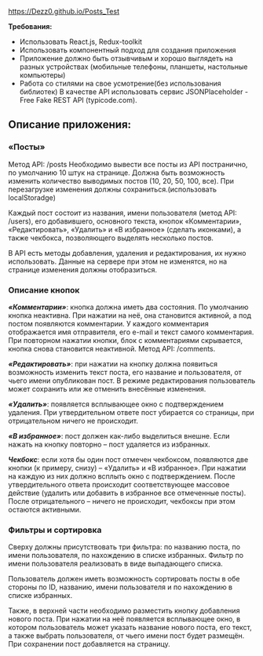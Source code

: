 https://Dezz0.github.io/Posts_Test

**Требования:**

-   Использовать React.js, Redux-toolkit
-   Использовать компонентный подход для создания приложения
-   Приложение должно быть отзывчивым и хорошо выглядеть на разных устройствах
    (мобильные телефоны, планшеты, настольные компьютеры)
-   Работа со стилями на свое усмотрение(без использования библиотек)
    В качестве API использовать сервис JSONPlaceholder - Free Fake REST API (typicode.com).

## Описание приложения:

### «Посты»

Метод API: /posts
Необходимо вывести все посты из API постранично, по умолчанию 10 штук на странице. Должна
быть возможность изменить количество выводимых постов (10, 20, 50, 100, все). При перезагрузке
изменения должны сохраниться.(использовать localStoradge)

Каждый пост состоит из названия, имени пользователя (метод API: /users), его добавившего,
основного текста, кнопок «Комментарии», «Редактировать», «Удалить» и «В избранное» (сделать
иконками), а также чекбокса, позволяющего выделять несколько постов.

В API есть методы добавления, удаления и редактирования, их нужно использовать. Данные на
сервере при этом не изменятся, но на странице изменения должны отобразиться.

### Описание кнопок

**_«Комментарии»_**: кнопка должна иметь два состояния. По умолчанию кнопка неактивна. При
нажатии на неё, она становится активной, а под постом появляются комментарии. У каждого
комментария отображается имя отправителя, его e-mail и текст самого комментария. При
повторном нажатии кнопки, блок с комментариями скрывается, кнопка снова становится
неактивной. Метод API: /comments.

**_«Редактировать»_**: при нажатии на кнопку должна появиться возможность изменить текст поста,
его название и пользователя, от чьего имени опубликован пост. В режиме редактирования
пользователь может сохранить или же отменить внесённые изменения.

**_«Удалить»_**: появляется всплывающее окно с подтверждением удаления. При утвердительном
ответе пост убирается со страницы, при отрицательном ничего не происходит.

**_«В избранное»_**: пост должен как-либо выделиться внешне. Если нажать на кнопку повторно –
пост удаляется из избранных.

**_Чекбокс_**: если хотя бы один пост отмечен чекбоксом, появляются две кнопки (к примеру, снизу)
– «Удалить» и «В избранное». При нажатии на каждую из них должно всплыть окно с
подтверждением. После утвердительного ответа происходит соответствующее массовое действие
(удалить или добавить в избранное все отмеченные посты). После отрицательного – ничего не
происходит, чекбоксы при этом остаются активными.

### Фильтры и сортировка

Сверху должны присутствовать три фильтра: по названию поста, по имени пользователя, по
нахождению в списке избранных. Фильтр по имени пользователя реализовать в виде выпадающего
списка.

Пользователь должен иметь возможность сортировать посты в обе стороны по ID, названию,
имени пользователя и по нахождению в списке избранных.

Также, в верхней части необходимо разместить кнопку добавления нового поста. При нажатии
на неё появляется всплывающее окно, в котором пользователь может указать название нового
поста, его текст, а также выбрать пользователя, от чьего имени пост будет размещён. При
сохранении пост добавляется на страницу.
